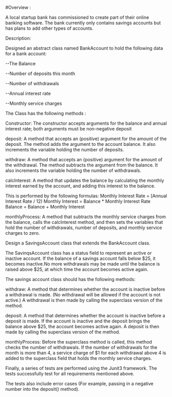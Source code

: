 #Overview :
 
A local startup bank has commissioned to create part of their online banking
software. The bank currently only contains savings accounts but has plans to add other types of
accounts. 

Description:

Designed an abstract class named BankAccount to hold the following data for a bank account:

--The Balance

--Number of deposits this month

--Number of withdrawals

--Annual interest rate

--Monthly service charges

The Class has the following methods :

Constructor: The constructor accepts arguments for the balance and
annual interest rate; both arguments must be non-negative
deposit

deposit: A method that accepts an (positive) argument for the amount of
the deposit. The method adds the argument to the
account balance. It also increments the variable holding
the number of deposits.

withdraw: A method that accepts an (positive) argument for the amount of
the withdrawal. The method subtracts the argument from
the balance. It also increments the variable holding the
number of withdrawals.

calcInterest: A method that updates the balance by calculating the monthly
interest earned by the account, and adding this interest to the
balance. 

This is performed by the following formulas:
Monthly Interest Rate = [Annual Interest Rate / 12)
Monthly Interest = Balance * Monthly Interest Rate
Balance = Balance + Monthly Interest

monthlyProcess: A method that subtracts the monthly service charges from the
balance, calls the calcInterest method, and then sets the
variables that hold the number of withdrawals, number of
deposits, and monthly service charges to zero.

Design a SavingsAccount class that extends the BankAccount class. 

The SavinqsAccount class has a status field to represent an active or inactive account. If the balance of a savings
account falls below $25, it becomes inactive.No more withdrawals may be made until the balance is raised above $25, at which time the account becomes
active again. 

The savings account class should has the following methods:

withdraw: A method that determines whether the account is inactive
before a withdrawal is made. (No withdrawal will be allowed if
the account is not active.) A withdrawal is then made by
calling the superclass version of the method.

deposit: A method that determines whether the account is inactive
before a deposit is made. If the account is inactive and the
deposit brings the balance above $25, the account becomes
active again. A deposit is then made by calling the superclass
version of the method.

monthlyProcess: Before the superclass method is called, this method checks
the number of withdrawals. If the number of withdrawals for
the month is more than 4, a service charge of $1 for each
withdrawal above 4 is added to the superclass field that holds
the monthly service charges. 

Finally, a series of tests are performed using the Junit3 framework. The tests successfully test for all
requirements mentioned above. 

The tests also include error cases (For example,
passing in a negative number into the deposit() method).
